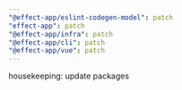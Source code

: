 ```yaml
---
"@effect-app/eslint-codegen-model": patch
"effect-app": patch
"@effect-app/infra": patch
"@effect-app/cli": patch
"@effect-app/vue": patch
---
```


housekeeping: update packages
